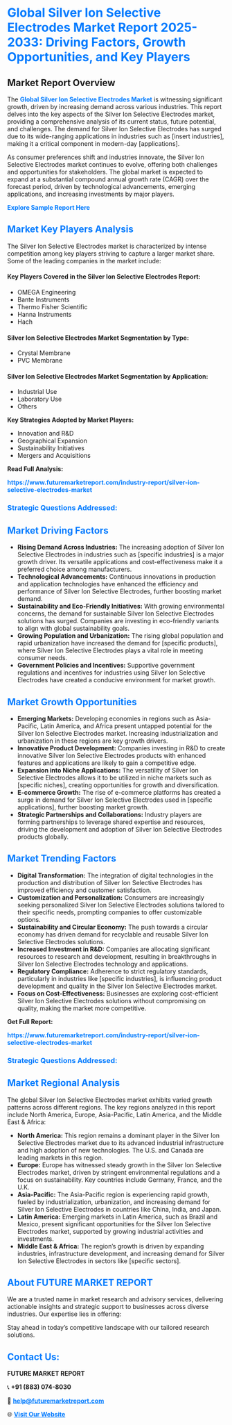 <h1 style="color: #007BFF;">Global Silver Ion Selective Electrodes Market Report 2025-2033: Driving Factors, Growth Opportunities, and Key Players</h1>

<section id="overview">
<h2>Market Report Overview</h2>
<p>The <a href="https://www.futuremarketreport.com/industry-report/silver-ion-selective-electrodes-market" style="color: #007BFF; text-decoration: none;"><strong>Global Silver Ion Selective Electrodes Market</strong></a> is witnessing significant growth, driven by increasing demand across various industries. This report delves into the key aspects of the Silver Ion Selective Electrodes market, providing a comprehensive analysis of its current status, future potential, and challenges. The demand for Silver Ion Selective Electrodes has surged due to its wide-ranging applications in industries such as [insert industries], making it a critical component in modern-day [applications].</p>
<p>As consumer preferences shift and industries innovate, the Silver Ion Selective Electrodes market continues to evolve, offering both challenges and opportunities for stakeholders. The global market is expected to expand at a substantial compound annual growth rate (CAGR) over the forecast period, driven by technological advancements, emerging applications, and increasing investments by major players.</p>
</section>

<section id="overview">
<p><a href="https://www.futuremarketreport.com/request-sample/reportId=81208" style="color: #007BFF; text-decoration: none;"><strong>Explore Sample Report Here</strong></a></p>
</section>

<section id="key-players">
<h2 style="color: #007BFF;">Market Key Players Analysis</h2>
<p>The Silver Ion Selective Electrodes market is characterized by intense competition among key players striving to capture a larger market share. Some of the leading companies in the market include:</p>
<h4>Key Players Covered in the Silver Ion Selective Electrodes Report:</h4>
<ul><li>OMEGA Engineering</li><li>Bante Instruments</li><li>Thermo Fisher Scientific</li><li>Hanna Instruments</li><li>Hach</li></ul>
<h4>Silver Ion Selective Electrodes Market Segmentation by Type:</h4>
<ul><li>Crystal Membrane</li><li>PVC Membrane</li></ul>

<h4>Silver Ion Selective Electrodes Market Segmentation by Application:</h4>
<ul><li>Industrial Use</li><li>Laboratory Use</li><li>Others</li></ul>
<p><strong>Key Strategies Adopted by Market Players:</strong></p>
<ul>
<li>Innovation and R&D</li>
<li>Geographical Expansion</li>
<li>Sustainability Initiatives</li>
<li>Mergers and Acquisitions</li>
</ul>
</section>

<section>
<p><strong>Read Full Analysis: </strong></p><a href="https://www.futuremarketreport.com/industry-report/silver-ion-selective-electrodes-market" style="color: #007BFF; text-decoration: none;"><strong>https://www.futuremarketreport.com/industry-report/silver-ion-selective-electrodes-market</strong></a>
<h3 style="color: #007BFF;">Strategic Questions Addressed:</h3>
</section>

<section id="driving-factors">
<h2 style="color: #007BFF;">Market Driving Factors</h2>
<ul>
<li><strong>Rising Demand Across Industries:</strong> The increasing adoption of Silver Ion Selective Electrodes in industries such as [specific industries] is a major growth driver. Its versatile applications and cost-effectiveness make it a preferred choice among manufacturers.</li>
<li><strong>Technological Advancements:</strong> Continuous innovations in production and application technologies have enhanced the efficiency and performance of Silver Ion Selective Electrodes, further boosting market demand.</li>
<li><strong>Sustainability and Eco-Friendly Initiatives:</strong> With growing environmental concerns, the demand for sustainable Silver Ion Selective Electrodes solutions has surged. Companies are investing in eco-friendly variants to align with global sustainability goals.</li>
<li><strong>Growing Population and Urbanization:</strong> The rising global population and rapid urbanization have increased the demand for [specific products], where Silver Ion Selective Electrodes plays a vital role in meeting consumer needs.</li>
<li><strong>Government Policies and Incentives:</strong> Supportive government regulations and incentives for industries using Silver Ion Selective Electrodes have created a conducive environment for market growth.</li>
</ul>
</section>

<section id="growth-opportunities">
<h2 style="color: #007BFF;">Market Growth Opportunities</h2>
<ul>
<li><strong>Emerging Markets:</strong> Developing economies in regions such as Asia-Pacific, Latin America, and Africa present untapped potential for the Silver Ion Selective Electrodes market. Increasing industrialization and urbanization in these regions are key growth drivers.</li>
<li><strong>Innovative Product Development:</strong> Companies investing in R&D to create innovative Silver Ion Selective Electrodes products with enhanced features and applications are likely to gain a competitive edge.</li>
<li><strong>Expansion into Niche Applications:</strong> The versatility of Silver Ion Selective Electrodes allows it to be utilized in niche markets such as [specific niches], creating opportunities for growth and diversification.</li>
<li><strong>E-commerce Growth:</strong> The rise of e-commerce platforms has created a surge in demand for Silver Ion Selective Electrodes used in [specific applications], further boosting market growth.</li>
<li><strong>Strategic Partnerships and Collaborations:</strong> Industry players are forming partnerships to leverage shared expertise and resources, driving the development and adoption of Silver Ion Selective Electrodes products globally.</li>
</ul>
</section>

<section id="trending-factors">
<h2 style="color: #007BFF;">Market Trending Factors</h2>
<ul>
<li><strong>Digital Transformation:</strong> The integration of digital technologies in the production and distribution of Silver Ion Selective Electrodes has improved efficiency and customer satisfaction.</li>
<li><strong>Customization and Personalization:</strong> Consumers are increasingly seeking personalized Silver Ion Selective Electrodes solutions tailored to their specific needs, prompting companies to offer customizable options.</li>
<li><strong>Sustainability and Circular Economy:</strong> The push towards a circular economy has driven demand for recyclable and reusable Silver Ion Selective Electrodes solutions.</li>
<li><strong>Increased Investment in R&D:</strong> Companies are allocating significant resources to research and development, resulting in breakthroughs in Silver Ion Selective Electrodes technology and applications.</li>
<li><strong>Regulatory Compliance:</strong> Adherence to strict regulatory standards, particularly in industries like [specific industries], is influencing product development and quality in the Silver Ion Selective Electrodes market.</li>
<li><strong>Focus on Cost-Effectiveness:</strong> Businesses are exploring cost-efficient Silver Ion Selective Electrodes solutions without compromising on quality, making the market more competitive.</li>
</ul>
</section>

<section>
<p><strong>Get Full Report: </strong></p><a href="https://www.futuremarketreport.com/industry-report/silver-ion-selective-electrodes-market" style="color: #007BFF; text-decoration: none;"><strong>https://www.futuremarketreport.com/industry-report/silver-ion-selective-electrodes-market</strong></a>
<h3 style="color: #007BFF;">Strategic Questions Addressed:</h3>
</section>


<section id="regional-analysis">
<h2 style="color: #007BFF;">Market Regional Analysis</h2>
<p>The global Silver Ion Selective Electrodes market exhibits varied growth patterns across different regions. The key regions analyzed in this report include North America, Europe, Asia-Pacific, Latin America, and the Middle East & Africa:</p>
<ul>
<li><strong>North America:</strong> This region remains a dominant player in the Silver Ion Selective Electrodes market due to its advanced industrial infrastructure and high adoption of new technologies. The U.S. and Canada are leading markets in this region.</li>
<li><strong>Europe:</strong> Europe has witnessed steady growth in the Silver Ion Selective Electrodes market, driven by stringent environmental regulations and a focus on sustainability. Key countries include Germany, France, and the U.K.</li>
<li><strong>Asia-Pacific:</strong> The Asia-Pacific region is experiencing rapid growth, fueled by industrialization, urbanization, and increasing demand for Silver Ion Selective Electrodes in countries like China, India, and Japan.</li>
<li><strong>Latin America:</strong> Emerging markets in Latin America, such as Brazil and Mexico, present significant opportunities for the Silver Ion Selective Electrodes market, supported by growing industrial activities and investments.</li>
<li><strong>Middle East & Africa:</strong> The region’s growth is driven by expanding industries, infrastructure development, and increasing demand for Silver Ion Selective Electrodes in sectors like [specific sectors].</li>
</ul>
</section>

<footer>
<h2 style="color: #007BFF;">About FUTURE MARKET REPORT</h2>
<p>We are a trusted name in market research and advisory services, delivering actionable insights and strategic support to businesses across diverse industries. Our expertise lies in offering:</p>

<p>Stay ahead in today’s competitive landscape with our tailored research solutions.</p>

<h2 style="color: #007BFF;">Contact Us:</h2>
<p><strong>FUTURE MARKET REPORT</strong></p>
<p>📞 <strong>+91 (883) 074-8030</strong></p>
<p>📧 <strong><a href="mailto:help@futuremarketreport.com" style="color: #007BFF;">help@futuremarketreport.com</a></strong></p>
<p>🌐 <strong><a href="https://www.futuremarketreport.com/" style="color: #007BFF;">Visit Our Website</a></strong></p>
</footer>